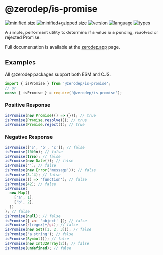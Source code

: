# @zerodep/is-promise

[![minified size](https://img.shields.io/bundlephobia/min/@zerodep/is-promise?style=flat-square&color=blue)](https://bundlephobia.com/package/@zerodep/is-promise)
[![minified+gzipped size](https://img.shields.io/bundlephobia/minzip/@zerodep/is-promise?style=flat-square&color=blue)](https://bundlephobia.com/package/@zerodep/is-promise)
[![version](https://img.shields.io/npm/v/@zerodep/is-promise?style=flat-square&color=blue)](https://www.npmjs.com/package/@zerodep/is-promise)
![language](https://img.shields.io/badge/typescript-100%25-blue?style=flat-square)
![types](https://img.shields.io/badge/types-included-blue?style=flat-square)

A simple, performant utility to determine if a value is a pending, resolved or rejected Promise.

Full documentation is available at the [zerodep.app](http://zerodep.app/#/is/[rp,ose]) page.

## Examples

All @zerodep packages support both ESM and CJS.

```javascript
import { isPromise } from '@zerodep/is-promise';
// or
const { isPromise } = require('@zerodep/is-promise');
```

### Positive Response

```javascript
isPromise(new Promise(() => {})); // true
isPromise(Promise.resolve()); // true
isPromise(Promise.reject()); // true
```

### Negative Response

```javascript
isPromise(['a', 'b', 'c']); // false
isPromise(1000n); // false
isPromise(true); // false
isPromise(new Date()); // false
isPromise(''); // false
isPromise(new Error('message')); // false
isPromise(3.14); // false
isPromise(() => 'function'); // false
isPromise(42); // false
isPromise(
  new Map([
    ['a', 1],
    ['b', 2],
  ])
); // false
isPromise(null); // false
isPromise({ an: 'object' }); // false
isPromise(/[regex]+/gi); // false
isPromise(new Set([1, 2, 3])); // false
isPromise('a string'); // false
isPromise(Symbol()); // false
isPromise(new Int32Array(2)); // false
isPromise(undefined); // false
```

